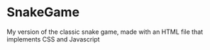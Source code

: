 # SnakeGame
My version of the classic snake game, made with an HTML file that implements CSS and Javascript
